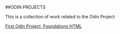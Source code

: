 ##ODIN PROJECTS

This is a collection of work related to the Odin Project

<a href="https://ericcarverinwi.github.io/odin-projects/00-odin-recipes/">First Odin Project, Foundations HTML</a>


